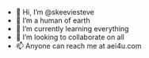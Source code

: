 - 👋 Hi, I’m @skeeviesteve
- 👀 I’m a human of earth
- 🌱 I’m currently learning everything
- 💞️ I’m looking to collaborate on all
- 📫 Anyone can reach me at aei4u.com

<!---
skeeviesteve/skeeviesteve is a ✨ special ✨ repository because its `README.md` (this file) appears on your GitHub profile.
You can click the Preview link to take a look at your changes.
--->
